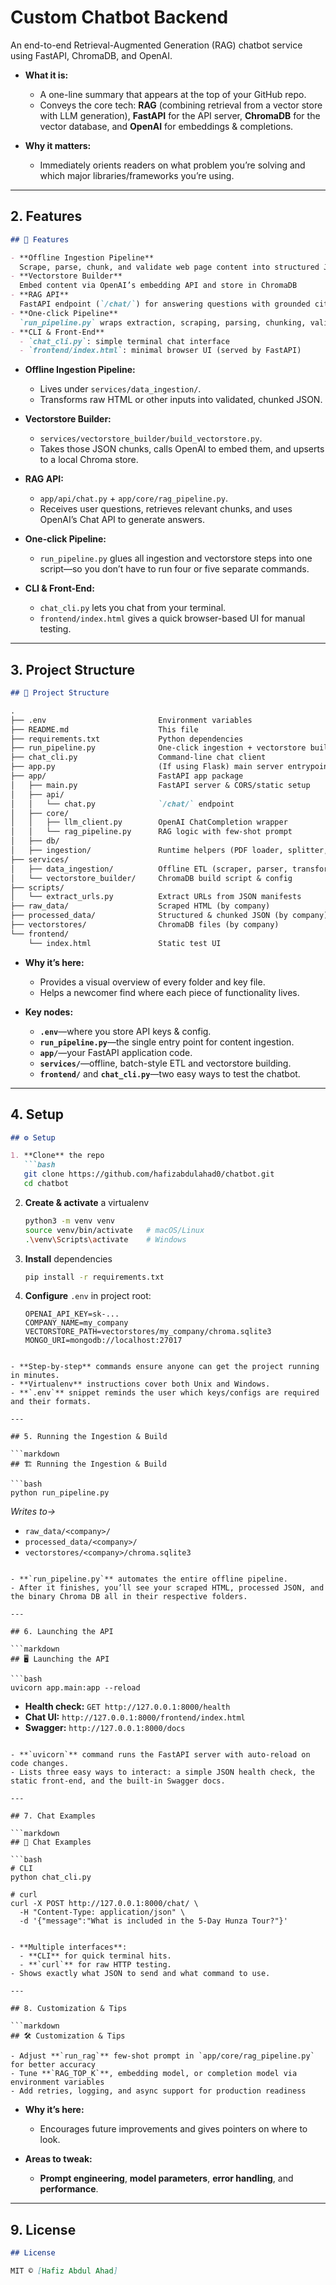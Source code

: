 


# Custom Chatbot Backend

An end-to-end Retrieval-Augmented Generation (RAG) chatbot service using FastAPI, ChromaDB, and OpenAI.


* **What it is:**

  * A one-line summary that appears at the top of your GitHub repo.
  * Conveys the core tech: **RAG** (combining retrieval from a vector store with LLM generation), **FastAPI** for the API server, **ChromaDB** for the vector database, and **OpenAI** for embeddings & completions.

* **Why it matters:**

  * Immediately orients readers on what problem you’re solving and which major libraries/frameworks you’re using.

---

## 2. Features

```markdown
## 🚀 Features

- **Offline Ingestion Pipeline**  
  Scrape, parse, chunk, and validate web page content into structured JSON  
- **Vectorstore Builder**  
  Embed content via OpenAI’s embedding API and store in ChromaDB  
- **RAG API**  
  FastAPI endpoint (`/chat/`) for answering questions with grounded citations  
- **One-click Pipeline**  
  `run_pipeline.py` wraps extraction, scraping, parsing, chunking, validation, and vectorstore build  
- **CLI & Front-End**  
  - `chat_cli.py`: simple terminal chat interface  
  - `frontend/index.html`: minimal browser UI (served by FastAPI)
```

* **Offline Ingestion Pipeline:**

  * Lives under `services/data_ingestion/`.
  * Transforms raw HTML or other inputs into validated, chunked JSON.

* **Vectorstore Builder:**

  * `services/vectorstore_builder/build_vectorstore.py`.
  * Takes those JSON chunks, calls OpenAI to embed them, and upserts to a local Chroma store.

* **RAG API:**

  * `app/api/chat.py` + `app/core/rag_pipeline.py`.
  * Receives user questions, retrieves relevant chunks, and uses OpenAI’s Chat API to generate answers.

* **One-click Pipeline:**

  * `run_pipeline.py` glues all ingestion and vectorstore steps into one script—so you don’t have to run four or five separate commands.

* **CLI & Front-End:**

  * `chat_cli.py` lets you chat from your terminal.
  * `frontend/index.html` gives a quick browser-based UI for manual testing.

---

## 3. Project Structure

```markdown
## 📂 Project Structure

.
├── .env                         Environment variables
├── README.md                    This file
├── requirements.txt             Python dependencies
├── run_pipeline.py              One-click ingestion + vectorstore build
├── chat_cli.py                  Command-line chat client
├── app.py                       (If using Flask) main server entrypoint
├── app/                         FastAPI app package
│   ├── main.py                  FastAPI server & CORS/static setup
│   ├── api/
│   │   └── chat.py              `/chat/` endpoint
│   ├── core/
│   │   ├── llm_client.py        OpenAI ChatCompletion wrapper
│   │   └── rag_pipeline.py      RAG logic with few-shot prompt
│   ├── db/
│   ├── ingestion/               Runtime helpers (PDF loader, splitter, embedder, vector store)
├── services/
│   ├── data_ingestion/          Offline ETL (scraper, parser, transformer, loader)
│   └── vectorstore_builder/     ChromaDB build script & config
├── scripts/
│   └── extract_urls.py          Extract URLs from JSON manifests
├── raw_data/                    Scraped HTML (by company)
├── processed_data/              Structured & chunked JSON (by company)
├── vectorstores/                ChromaDB files (by company)
└── frontend/
    └── index.html               Static test UI
```

* **Why it’s here:**

  * Provides a visual overview of every folder and key file.
  * Helps a newcomer find where each piece of functionality lives.

* **Key nodes:**

  * **`.env`**—where you store API keys & config.
  * **`run_pipeline.py`**—the single entry point for content ingestion.
  * **`app/`**—your FastAPI application code.
  * **`services/`**—offline, batch-style ETL and vectorstore building.
  * **`frontend/`** and **`chat_cli.py`**—two easy ways to test the chatbot.

---

## 4. Setup

````markdown
## ⚙️ Setup

1. **Clone** the repo  
   ```bash
   git clone https://github.com/hafizabdulahad0/chatbot.git
   cd chatbot
````

2. **Create & activate** a virtualenv

   ```bash
   python3 -m venv venv
   source venv/bin/activate   # macOS/Linux
   .\venv\Scripts\activate    # Windows
   ```

3. **Install** dependencies

   ```bash
   pip install -r requirements.txt
   ```

4. **Configure** `.env` in project root:

   ```dotenv
   OPENAI_API_KEY=sk-...
   COMPANY_NAME=my_company
   VECTORSTORE_PATH=vectorstores/my_company/chroma.sqlite3
   MONGO_URI=mongodb://localhost:27017
   ```

````

- **Step-by-step** commands ensure anyone can get the project running in minutes.
- **Virtualenv** instructions cover both Unix and Windows.
- **`.env`** snippet reminds the user which keys/configs are required and their formats.

---

## 5. Running the Ingestion & Build

```markdown
## 🏗️ Running the Ingestion & Build

```bash
python run_pipeline.py
````

*Writes to→*

* `raw_data/<company>/`
* `processed_data/<company>/`
* `vectorstores/<company>/chroma.sqlite3`

````

- **`run_pipeline.py`** automates the entire offline pipeline.  
- After it finishes, you’ll see your scraped HTML, processed JSON, and the binary Chroma DB all in their respective folders.

---

## 6. Launching the API

```markdown
## 🖥️ Launching the API

```bash
uvicorn app.main:app --reload
````

* **Health check:** `GET http://127.0.0.1:8000/health`
* **Chat UI:**     `http://127.0.0.1:8000/frontend/index.html`
* **Swagger:**     `http://127.0.0.1:8000/docs`

````

- **`uvicorn`** command runs the FastAPI server with auto-reload on code changes.  
- Lists three easy ways to interact: a simple JSON health check, the static front-end, and the built-in Swagger docs.

---

## 7. Chat Examples

```markdown
## 🤖 Chat Examples

```bash
# CLI
python chat_cli.py

# curl
curl -X POST http://127.0.0.1:8000/chat/ \
  -H "Content-Type: application/json" \
  -d '{"message":"What is included in the 5-Day Hunza Tour?"}'
````

````

- **Multiple interfaces**:  
  - **CLI** for quick terminal hits.  
  - **`curl`** for raw HTTP testing.  
- Shows exactly what JSON to send and what command to use.

---

## 8. Customization & Tips

```markdown
## 🛠️ Customization & Tips

- Adjust **`run_rag`** few-shot prompt in `app/core/rag_pipeline.py` for better accuracy  
- Tune **`RAG_TOP_K`**, embedding model, or completion model via environment variables  
- Add retries, logging, and async support for production readiness  
````

* **Why it’s here:**

  * Encourages future improvements and gives pointers on where to look.
* **Areas to tweak:**

  * **Prompt engineering**, **model parameters**, **error handling**, and **performance**.

---

## 9. License

```markdown
## License

MIT © [Hafiz Abdul Ahad]
```


